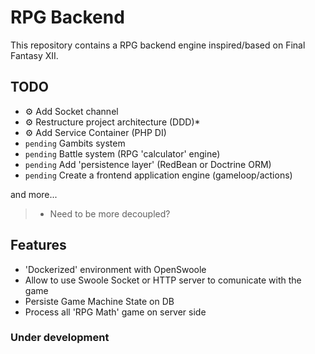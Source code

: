 # RPG Backend

This repository contains a RPG backend engine inspired/based on Final Fantasy XII. 

## TODO
- ⚙️ Add Socket channel
- ⚙️ Restructure project architecture (DDD)*
- ⚙️ Add Service Container (PHP DI)
- `pending` Gambits system
- `pending` Battle system (RPG 'calculator' engine)
- `pending` Add 'persistence layer' (RedBean or Doctrine ORM)
- `pending` Create a frontend application engine (gameloop/actions)

and more...

> * Need to be more decoupled?

## Features

- 'Dockerized' environment with OpenSwoole
- Allow to use Swoole Socket or HTTP server to comunicate with the game
- Persiste Game Machine State on DB
- Process all 'RPG Math' game on server side

### Under development